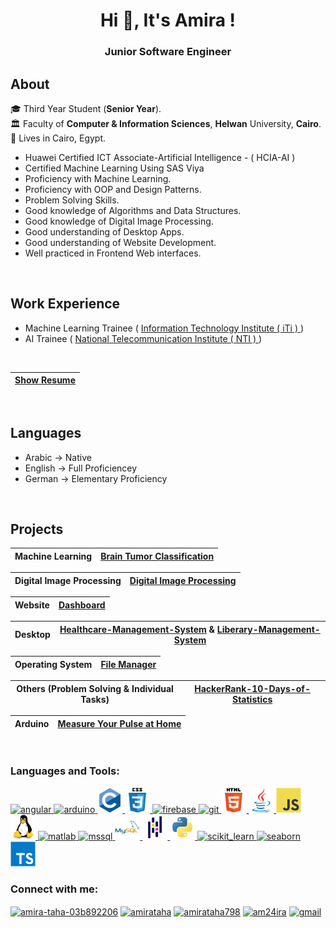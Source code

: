 <h1 align="center">Hi 👋, It's Amira !</h1>
<h3 align="center">Junior Software Engineer</h3>

<h2> About </h2>
  
🎓 Third Year Student (**Senior Year**).  </br>
🏛 Faculty of **Computer & Information Sciences**, **Helwan** University, **Cairo**. </br>
🏡 Lives in Cairo, Egypt. <br>

- Huawei Certified ICT Associate-Artificial Intelligence - ( HCIA-AI )
- Certified Machine Learning Using SAS Viya
- Proficiency with Machine Learning.
- Proficiency with OOP and Design Patterns.
- Problem Solving Skills.
- Good knowledge of Algorithms and Data Structures.
- Good knowledge of Digital Image Processing.
- Good understanding  of Desktop Apps.
- Good understanding  of Website Development.
- Well practiced  in Frontend Web interfaces.

</br>

<h2> Work Experience </h2>

- Machine Learning Trainee ( [ Information Technology Institute ( iTi ) ](https://www.iti.gov.eg/iti/home))
- AI Trainee ( [ National Telecommunication Institute ( NTI ) ](https://www.nti.sci.eg/) )

</br>

| [Show Resume](https://drive.google.com/file/d/14iBICSlFagdVYAqHzwb8iKqxvZndgPOI/view?usp=sharing) |
| :-------------------------------------: |

</br>

<h2> Languages </h2>

- Arabic -> Native
- English -> Full Proficiencey
- German -> Elementary Proficiency

</br>

<h2> Projects </h2>
 
|              Machine Learning                   |   [Brain Tumor Classification](https://github.com/amira921/Brain-Tumor-Classification) |
| :-------------------------------------: | :-------------------------------------: |

|             Digital Image Processing          |    [ Digital Image Processing]()     |
|:----------------------------------: | :---------------------------------------------: |

|             Website             |        [Dashboard]()     |
|:----------------------------------: | :---------------------------------------------: |

|             Desktop               |        [Healthcare-Management-System](https://github.com/amira921/Healthcare-Management-System)   &   [Liberary-Management-System](https://github.com/amira921/Library-Management-System) |
| :-------------------------------------: | :-------------------------------------: |

|    Operating System   |       [File Manager](https://github.com/amira921/File-Manager) | 
|:----------------------------------: | :---------------------------------------------: |

|  Others (Problem Solving & Individual Tasks) |       [HackerRank-10-Days-of-Statistics](https://github.com/amira921/HackerRank-10-Days-of-Statistics)   |
|:----------------------------------: | :---------------------------------------------: |

|             Arduino              |        [Measure Your Pulse at Home](https://github.com/amira921/Measure-your-pulse-at-home)     |
|:----------------------------------: | :---------------------------------------: |
 
 
 <br>
<h3 align="left">Languages and Tools:</h3>
<p align="left"> <a href="https://angular.io" target="_blank" rel="noreferrer"> <img src="https://angular.io/assets/images/logos/angular/angular.svg" alt="angular" width="40" height="40"/> </a> <a href="https://www.arduino.cc/" target="_blank" rel="noreferrer"> <img src="https://cdn.worldvectorlogo.com/logos/arduino-1.svg" alt="arduino" width="40" height="40"/> </a> <a href="https://www.cprogramming.com/" target="_blank" rel="noreferrer"> <img src="https://raw.githubusercontent.com/devicons/devicon/master/icons/c/c-original.svg" alt="c" width="40" height="40"/> </a> <a href="https://www.w3schools.com/css/" target="_blank" rel="noreferrer"> <img src="https://raw.githubusercontent.com/devicons/devicon/master/icons/css3/css3-original-wordmark.svg" alt="css3" width="40" height="40"/> </a> <a href="https://firebase.google.com/" target="_blank" rel="noreferrer"> <img src="https://www.vectorlogo.zone/logos/firebase/firebase-icon.svg" alt="firebase" width="40" height="40"/> </a> <a href="https://git-scm.com/" target="_blank" rel="noreferrer"> <img src="https://www.vectorlogo.zone/logos/git-scm/git-scm-icon.svg" alt="git" width="40" height="40"/> </a> <a href="https://www.w3.org/html/" target="_blank" rel="noreferrer"> <img src="https://raw.githubusercontent.com/devicons/devicon/master/icons/html5/html5-original-wordmark.svg" alt="html5" width="40" height="40"/> </a> <a href="https://www.java.com" target="_blank" rel="noreferrer"> <img src="https://raw.githubusercontent.com/devicons/devicon/master/icons/java/java-original.svg" alt="java" width="40" height="40"/> </a> <a href="https://developer.mozilla.org/en-US/docs/Web/JavaScript" target="_blank" rel="noreferrer"> <img src="https://raw.githubusercontent.com/devicons/devicon/master/icons/javascript/javascript-original.svg" alt="javascript" width="40" height="40"/> </a> <a href="https://www.linux.org/" target="_blank" rel="noreferrer"> <img src="https://raw.githubusercontent.com/devicons/devicon/master/icons/linux/linux-original.svg" alt="linux" width="40" height="40"/> </a> <a href="https://www.mathworks.com/" target="_blank" rel="noreferrer"> <img src="https://upload.wikimedia.org/wikipedia/commons/2/21/Matlab_Logo.png" alt="matlab" width="40" height="40"/> </a> <a href="https://www.microsoft.com/en-us/sql-server" target="_blank" rel="noreferrer"> <img src="https://www.svgrepo.com/show/303229/microsoft-sql-server-logo.svg" alt="mssql" width="40" height="40"/> </a> <a href="https://www.mysql.com/" target="_blank" rel="noreferrer"> <img src="https://raw.githubusercontent.com/devicons/devicon/master/icons/mysql/mysql-original-wordmark.svg" alt="mysql" width="40" height="40"/> </a> <a href="https://pandas.pydata.org/" target="_blank" rel="noreferrer"> <img src="https://raw.githubusercontent.com/devicons/devicon/2ae2a900d2f041da66e950e4d48052658d850630/icons/pandas/pandas-original.svg" alt="pandas" width="40" height="40"/> </a> <a href="https://www.python.org" target="_blank" rel="noreferrer"> <img src="https://raw.githubusercontent.com/devicons/devicon/master/icons/python/python-original.svg" alt="python" width="40" height="40"/> </a> <a href="https://scikit-learn.org/" target="_blank" rel="noreferrer"> <img src="https://upload.wikimedia.org/wikipedia/commons/0/05/Scikit_learn_logo_small.svg" alt="scikit_learn" width="40" height="40"/> </a> <a href="https://seaborn.pydata.org/" target="_blank" rel="noreferrer"> <img src="https://seaborn.pydata.org/_images/logo-mark-lightbg.svg" alt="seaborn" width="40" height="40"/> </a> <a href="https://www.typescriptlang.org/" target="_blank" rel="noreferrer"> <img src="https://raw.githubusercontent.com/devicons/devicon/master/icons/typescript/typescript-original.svg" alt="typescript" width="40" height="40"/> </a> </p>

<h3 align="left">Connect with me:</h3>
<p align="left">
<a href="https://linkedin.com/in/amira-taha-03b892206" target="blank"><img align="center" src="https://raw.githubusercontent.com/rahuldkjain/github-profile-readme-generator/master/src/images/icons/Social/linked-in-alt.svg" alt="amira-taha-03b892206" height="30" width="40" /></a>
<a href="https://kaggle.com/amirataha" target="blank"><img align="center" src="https://raw.githubusercontent.com/rahuldkjain/github-profile-readme-generator/master/src/images/icons/Social/kaggle.svg" alt="amirataha" height="30" width="40" /></a>
<a href="https://www.hackerrank.com/amirataha798" target="blank"><img align="center" src="https://raw.githubusercontent.com/rahuldkjain/github-profile-readme-generator/master/src/images/icons/Social/hackerrank.svg" alt="amirataha798" height="30" width="40" /></a>
<a href="https://codeforces.com/profile/am24ira" target="blank"><img align="center" src="https://raw.githubusercontent.com/rahuldkjain/github-profile-readme-generator/master/src/images/icons/Social/codeforces.svg" alt="am24ira" height="30" width="40" /></a>
<a href="amirataha798@gmail.com" target="blank"><img align="center" src="https://cdn.jsdelivr.net/npm/simple-icons@3.0.1/icons/gmail.svg" alt="gmail" height="30" width="40" /></a>


